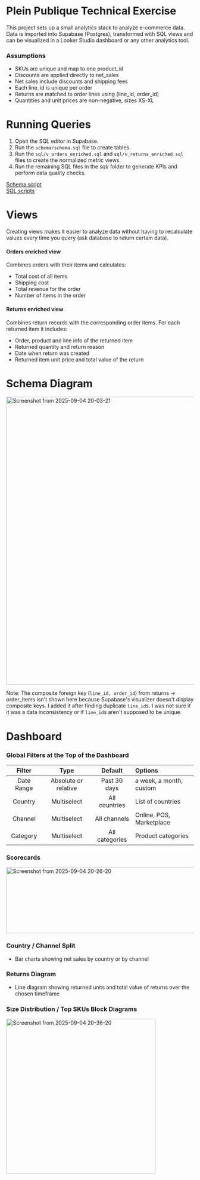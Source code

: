 # Plein Publique Technical Exercise

This project sets up a small analytics stack to analyze e-commerce data. Data is imported into Supabase (Postgres), transformed with SQL views and can be visualized in a Looker Studio dashboard or any other analytics tool.

### Assumptions

- SKUs are unique and map to one product_id
- Discounts are applied directly to net_sales
- Net sales include discounts and shipping fees
- Each line_id is unique per order
- Returns are matched to order lines using (line_id, order_id)
- Quantities and unit prices are non-negative, sizes XS-XL


# Running Queries

1. Open the SQL editor in Supabase.
2. Run the `schema/schema.sql` file to create tables.
3. Run the `sql/v_orders_enriched.sql` and `sql/v_returns_enriched.sql` files to create the normalized metric views.
4. Run the remaining SQL files in the sql/ folder to generate KPIs and perform data quality checks.

[Schema script](schema/schema.sql)  
[SQL scripts](sql/)


# Views
Creating views makes it easier to analyze data without having to recalculate values every time you query (ask database to return certain data).

#### Orders enriched view
Combines orders with their items and calculates:
- Total cost of all items
- Shipping cost
- Total revenue for the order
- Number of items in the order

#### Returns enriched view
Combines return records with the corresponding order items. For each returned item it includes:
- Order, product and line info of the returned item
- Returned quantity and return reason
- Date when return was created
- Returned item unit price and total value of the return


# Schema Diagram
<img width="1157" height="771" alt="Screenshot from 2025-09-04 20-03-21" src="https://github.com/user-attachments/assets/e70f9f65-6c95-4ee7-baa2-24f07d9b13fc" />

Note: The composite foreign key (`line_id, order_id`) from returns -> order_items isn't shown here because Supabase's visualizer doesn't display composite keys. I added it after finding duplicate `line_id`s. I was not sure if it was a data inconsistency or if `line_id`s aren't supposed to be unique.


# Dashboard

### Global Filters at the Top of the Dashboard

| Filter       | Type                 | Default       | Options                                      |
|:------------:|:------------------:|:------------:|:--------------------------------------------|
| Date Range   | Absolute or relative | Past 30 days | a week, a month, custom                      |
| Country      | Multiselect          | All countries | List of countries                             |
| Channel      | Multiselect          | All channels | Online, POS, Marketplace                      |
| Category     | Multiselect          | All categories | Product categories                             |
  
### Scorecards
<img width="871" height="177" alt="Screenshot from 2025-09-04 20-26-20" src="https://github.com/user-attachments/assets/2b52fe6f-16ab-4647-80e8-e32105fb7ebe" />

### Country / Channel Split
- Bar charts showing net sales by country or by channel
  
### Returns Diagram
- Line diagram showing returned units and total value of returns over the chosen timeframe
  
### Size Distribution / Top SKUs Block Diagrams
<img width="401" height="415" alt="Screenshot from 2025-09-04 20-36-20" src="https://github.com/user-attachments/assets/0b6b42ee-68ae-4992-9ce8-d9008813c3ce" />
